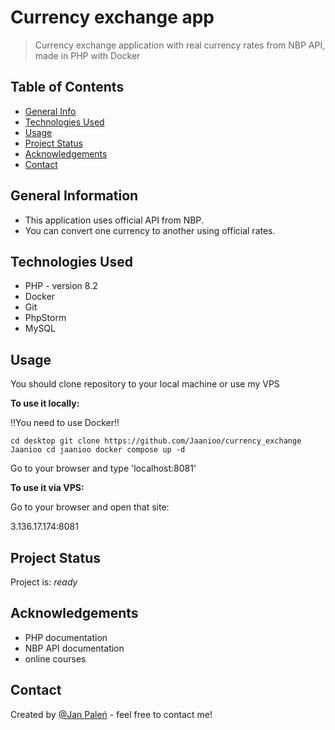 # Currency exchange app
> Currency exchange application with real currency rates from NBP API, made in PHP with Docker

## Table of Contents
* [General Info](#general-information)
* [Technologies Used](#technologies-used)
* [Usage](#usage)
* [Project Status](#project-status)
* [Acknowledgements](#acknowledgements)
* [Contact](#contact)


## General Information
- This application uses official API from NBP.
- You can convert one currency to another using official rates.

## Technologies Used
- PHP - version 8.2
- Docker
- Git
- PhpStorm
- MySQL


## Usage
You should clone repository to your local machine or use my VPS

**To use it locally:**

!!You need to use Docker!!

`cd desktop
git clone https://github.com/Jaanioo/currency_exchange Jaanioo
cd jaanioo
docker compose up -d`

Go to your browser and type 'localhost:8081'

**To use it via VPS:**

Go to your browser and open that site:

3.136.17.174:8081

## Project Status
Project is: _ready_


## Acknowledgements
- PHP documentation
- NBP API documentation
- online courses


## Contact
Created by [@Jan Paleń](https://www.linkedin.com/in/jan-palen/) - feel free to contact me!
